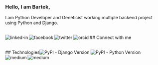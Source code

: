 ### Hello, I am Bartek,
I am Python Developer and Geneticist working multiple backend project using Python and Django.

<br>## Connect with me[<img align="left" alt="linked-in" src="https://img.shields.io/badge/linkedin-%230077B5.svg?&style=for-the-badge&logo=linkedin&logoColor=white" />](https://www.linkedin.com/in/bartosz-szymik-82b615a1)[<img align="left" alt="facebook" src="https://img.shields.io/badge/facebook-%231877F2.svg?&style=for-the-badge&logo=facebook&logoColor=white" />](https://www.facebook.com/bartek.szymik.10)[<img align="left" alt="twitter" src="https://img.shields.io/badge/twitter-%231DA1F2.svg?&style=for-the-badge&logo=twitter&logoColor=white" />](https://twitter.com/BartekSzymik)[<img align="left" alt="orcid" src="https://img.shields.io/badge/ORCID-Connecting%20researchers%20and%20researchers-brightgreen?&style=for-the-badge" />](https://orcid.org/my-orcid?orcid=0000-0002-4346-4644)<br>

<br>## Technologies<img alt="PyPI - Django Version" src="https://img.shields.io/badge/django-%23316192.svg?&style=for-the-badge&logo=django&logoColor=green">  <img alt="PyPI - Python Version" src="https://img.shields.io/badge/phyton-%23316192.svg?&style=for-the-badge&logo=phyton&logoColor=green" /><img align="left" alt="medium" src="https://img.shields.io/badge/postgres-%23316192.svg?&style=for-the-badge&logo=postgresql&logoColor=white" /> <img align="left" alt="medium" src="https://img.shields.io/badge/r-project-%23316192.svg?&style=for-the-badge&logo=r-project&logoColor=white" /><br><br>
